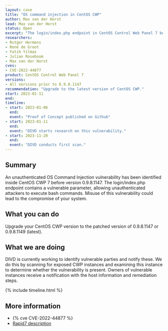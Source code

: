 ```yaml
---
layout: case
title: "OS command injection in CentOS CWP"
author: Max van der Horst
lead: Max van der Horst
status: Open
excerpt: "The login/index.php endpoint in CentOS Control Web Panel 7 before 0.9.8.1147 allows unauthenticated attackers to execute OS commands."
researchers:
- Rutger Hermens
- René de Groot
- Fatih Yilmaz
- Julian Roseboom
- Max van der Horst
cves:
- CVE-2022-44877
product: CentOS Control Web Panel 7
versions: 
- All versions prior to 0.9.8.1147
recommendation: "Upgrade to the latest version of CentOS CWP."
start: 2023-01-11
end:
timeline:
- start: 2023-01-06
  end:
  event: "Proof of Concept published on Github"
- start: 2023-01-11
  end: 
  event: "DIVD starts research on this vulnerability."
- start: 2023-11-20
  end:
  event: "DIVD conducts first scan."
---
```


## Summary

An unauthenticated OS Command Injection vulnerability has been identified inside CentOS CWP 7 before version 0.9.8.1147. The login/index.php endpoint contains a vulnerable parameter, allowing unauthenticated attackers to execute bash commands. Misuse of this vulnerability could lead to the compromise of your system.

## What you can do

Upgrade your CentOS CWP version to the patched version of 0.9.8.1147 or 0.9.8.1149 (latest).

## What we are doing

DIVD is currently working to identify vulnerable parties and notify these. We do this by scanning for exposed CWP instances and examining this instance to determine whether the vulnerability is present. Owners of vulnerable instances receive a notification with the host information and remediation steps. 

{% include timeline.html %}

## More information

* {% cve CVE-2022-44877 %}
* [Rapid7 description](https://www.rapid7.com/blog/post/2023/01/19/etr-exploitation-of-control-web-panel-cve-2022-44877/)
